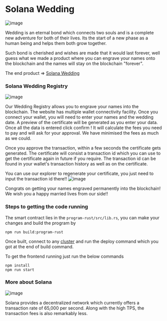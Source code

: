# Solana Wedding

![image](https://user-images.githubusercontent.com/71517788/131511440-29d208e4-3f99-4dac-be54-c40898dacc83.png)

Wedding is an eternal bond which connects two souls and is a complete new adventure for both of their lives. Its the start of a new phase as a human being and helps them both grow together.

Such bond is cherished and wishes are made that it would last forever, well guess what we made a product where you can engrave your names onto the blockchain and the names will stay on the blockchain "forever".

The end product =>
[Solana Wedding](https://solanashadii.netlify.app/)

### Solana Wedding Registry

![image](https://user-images.githubusercontent.com/71517788/132047377-3b697fb7-1713-4a8d-8c07-dfe2a8f65532.png)

Our Wedding Registry allows you to engrave your names into the blockchain. The website has multiple wallet connectivity facility. Once you connect your wallet, you will need to enter your names and the wedding date. A preview of the certificate will be generated as you enter your data.
Once all the data is entered click confirm ! It will calculate the fees you need to pay and will ask for your approval. We have minimised the fees as much as we could.

Once you approve the transaction, within a few seconds the certificate gets generated. The certificate will consist a transaction id which you can use to get the certificate again in future if you require. The transaction id can be found in your wallet's transaction history as well as on the certificate.

You can use our explorer to regenerate your certificate, you just need to input the transaction id there!!
![image](https://user-images.githubusercontent.com/71517788/132125392-e6b92559-4d3b-447a-87a8-8e2a059c5a14.png)

Congrats on getting your names engraved permanently into the blockchain! We wish you a happy married lives from our side!!

### Steps to getting the code running

The smart contract lies in the <code>program-rust/src/lib.rs</code>, you can make your changes and build the program by

```
npm run build:program-rust
```

Once built, connect to any [cluster](https://docs.solana.com/cli/choose-a-cluster) and run the deploy command which you got at the end of build command.

To get the frontend running just run the below commands

```
npm install
npm run start
```

### More about Solana

![image](https://user-images.githubusercontent.com/71517788/131513884-27a90da1-01d2-4f90-84c7-15ec93eb22f2.png)

Solana provides a decentralized network which currently offers a transaction rate of 65,000 per second. Along with the high TPS, the transaction fees is also remarkably less.

